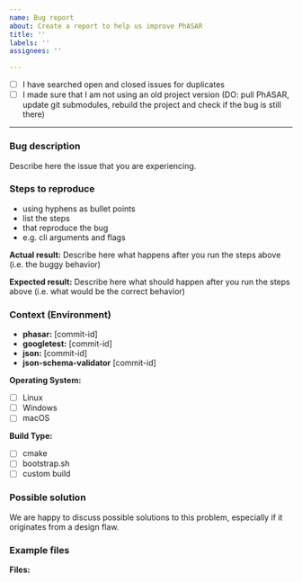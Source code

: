 ```yaml
---
name: Bug report
about: Create a report to help us improve PhASAR
title: ''
labels: ''
assignees: ''

---
```


<!-- Let's begin with a checklist:
Replace the empty checkboxes [ ] below with checked ones [x] accordingly. -->

  - [ ] I have searched open and closed issues for duplicates
  - [ ] I made sure that I am not using an old project version (DO: pull PhASAR, update git submodules, rebuild the project and check if the bug is still there)

----------------------------------------

### Bug description
Describe here the issue that you are experiencing.

### Steps to reproduce
  - using hyphens as bullet points
  - list the steps
  - that reproduce the bug
  - e.g. cli arguments and flags

**Actual result:** Describe here what happens after you run the steps above (i.e. the buggy behavior)

**Expected result:** Describe here what should happen after you run the steps above (i.e. what would be the correct behavior)

### Context (Environment)

<!-- Enter which commits you have checked out. -->

  - **phasar:** \[commit-id]
  - **googletest:** \[commit-id]
  - **json:** \[commit-id]
  - **json-schema-validator** \[commit-id]

<!-- Which operating system are you using? -->

**Operating System:**
  - [ ] Linux
  - [ ] Windows
  - [ ] macOS

<!-- Which build-* script are you using for the build? -->

**Build Type:**
  - [ ] cmake
  - [ ] bootstrap.sh
  - [ ] custom build

### Possible solution

We are happy to discuss possible solutions to this problem, especially if it originates from a design flaw.

### Example files

<!--
If possible, please attach an example file (e.g. source code) that triggers
the bug.
You can upload a file by clicking on the link below this input field
or you can drag and drop files below.

NOTE: If you want to upload a file with an unsupported file type
(e.g. a .cpp or .ll file), you have to attach ".txt" to the file name.
-->

**Files:**
